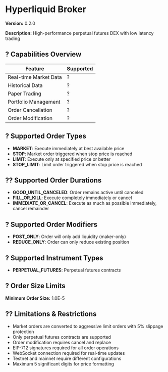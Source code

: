# Hyperliquid Broker

**Version:** 0.2.0

**Description:** High-performance perpetual futures DEX with low latency trading

## ? Capabilities Overview

| Feature | Supported |
|---------|----------|
| Real-time Market Data | ? |
| Historical Data | ? |
| Paper Trading | ? |
| Portfolio Management | ? |
| Order Cancellation | ? |
| Order Modification | ? |

## ? Supported Order Types

- **MARKET**: Execute immediately at best available price
- **STOP**: Market order triggered when stop price is reached
- **LIMIT**: Execute only at specified price or better
- **STOP_LIMIT**: Limit order triggered when stop price is reached

## ?? Supported Order Durations

- **GOOD_UNTIL_CANCELED**: Order remains active until canceled
- **FILL_OR_KILL**: Execute completely immediately or cancel
- **IMMEDIATE_OR_CANCEL**: Execute as much as possible immediately, cancel remainder

## ? Supported Order Modifiers

- **POST_ONLY**: Order will only add liquidity (maker-only)
- **REDUCE_ONLY**: Order can only reduce existing position

## ? Supported Instrument Types

- **PERPETUAL_FUTURES**: Perpetual futures contracts

## ? Order Size Limits

**Minimum Order Size:** 1.0E-5

## ?? Limitations & Restrictions

- Market orders are converted to aggressive limit orders with 5% slippage protection
- Only perpetual futures contracts are supported
- Order modification requires cancel and replace
- EIP-712 signatures required for all order operations
- WebSocket connection required for real-time updates
- Testnet and mainnet require different configurations
- Maximum 5 significant digits for price formatting

